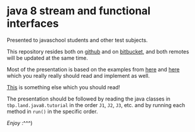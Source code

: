 # java 8 stream and functional interfaces

Presented to javaschool students and other test subjects.

This repository resides both on
 [github](https://github.com/TheBestPessimist/java-8-functional-presentation) and on 
 [bitbucket](https://bitbucket.org/TheBestPessimist/java-8-functional-presentation), 
 and both remotes will be updated at the same time.

Most of the presentation is based on the examples from 
[here](http://winterbe.com/posts/2014/03/16/java-8-tutorial/) 
and [here](http://winterbe.com/posts/2014/07/31/java8-stream-tutorial-examples/) which you really 
really should read and implement as well.

[This](https://blog.jooq.org/2015/08/13/common-sql-clauses-and-their-equivalents-in-java-8-streams/) is something else which you should read!

The presentation should be followed by reading the java classes in `tbp.land.java8.tutorial`
 in the order `J1`, `J2`, `J3`, etc. and by running each method in `run()` in the specific order. 

_Enjoy_ :^^^)

